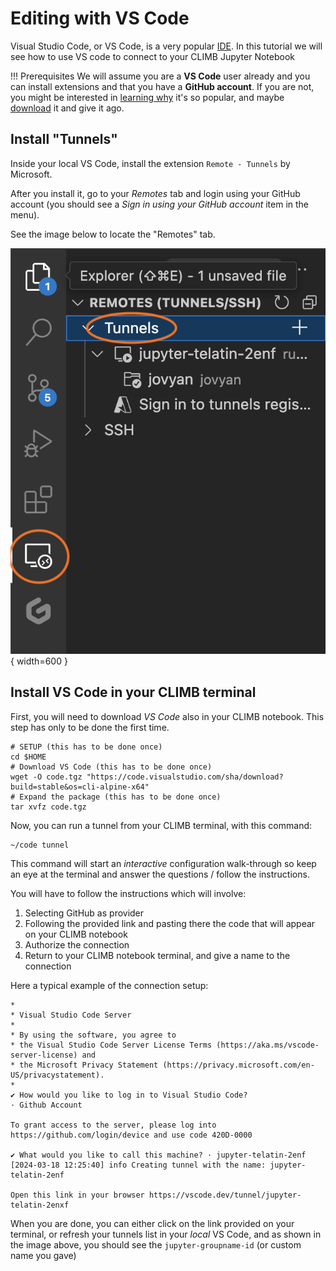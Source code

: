 # Editing with VS Code

Visual Studio Code, or VS Code, is a very popular [IDE](https://aws.amazon.com/what-is/ide/). 
In this tutorial we will see how to use VS code to connect to your CLIMB Jupyter Notebook

<!-- prettier-ignore -->
!!! Prerequisites
    We will assume you are a **VS Code** user already and you can install extensions and that you have a **GitHub account**.
    If you are not, you might be interested in [learning why](https://code.visualstudio.com/learn) it's so popular, and maybe [download](https://code.visualstudio.com/Download) it and give it ago.


## Install "Tunnels"

Inside your local VS Code, install the extension `Remote - Tunnels` by Microsoft.

After you install it, go to your *Remotes* tab and login using your GitHub account (you should see a *Sign in using your GitHub account* item in the menu).

See the image below to locate the "Remotes" tab.

![VS Code screenshot](img/vscode-remotes.png){ width=600 }

## Install VS Code in your CLIMB terminal

First, you will need to download *VS Code* also in your CLIMB notebook. This step has only to be done the first time.

```console
# SETUP (this has to be done once)
cd $HOME
# Download VS Code (this has to be done once)
wget -O code.tgz "https://code.visualstudio.com/sha/download?build=stable&os=cli-alpine-x64"
# Expand the package (this has to be done once)
tar xvfz code.tgz
```

Now, you can run a tunnel from your CLIMB terminal, with this command:

```console
~/code tunnel
```

This command will start an *interactive* configuration walk-through so keep an eye at the terminal and 
answer the questions / follow the instructions.

You will have to follow the instructions which will involve:

1. Selecting GitHub as provider
2. Following the provided link and pasting there the code that will appear on your CLIMB notebook
3. Authorize the connection
4. Return to your CLIMB notebook terminal, and give a name to the connection

Here a typical example of the connection setup:

```text
*
* Visual Studio Code Server
*
* By using the software, you agree to
* the Visual Studio Code Server License Terms (https://aka.ms/vscode-server-license) and
* the Microsoft Privacy Statement (https://privacy.microsoft.com/en-US/privacystatement).
*
✔ How would you like to log in to Visual Studio Code? 
· Github Account

To grant access to the server, please log into https://github.com/login/device and use code 420D-0000

✔ What would you like to call this machine? · jupyter-telatin-2enf
[2024-03-18 12:25:40] info Creating tunnel with the name: jupyter-telatin-2enf

Open this link in your browser https://vscode.dev/tunnel/jupyter-telatin-2enxf
```

When you are done, you can either click on the link provided on your terminal, or refresh
your tunnels list in your *local* VS Code, and as shown in the image above, you should see the
`jupyter-groupname-id` (or custom name you gave)